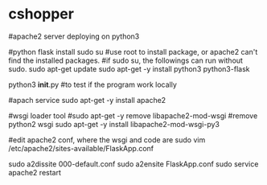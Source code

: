 # cshopper


#apache2 server deploying on python3

#python flask install
sudo su #use root to install package, or apache2 can't find the installed packages.
#if sudo su, the followings can run without sudo.
sudo apt-get update
sudo apt-get -y install python3 python3-flask

python3 __init__.py   #to test if the program work locally

#apach service
sudo apt-get -y install apache2

#wsgi loader tool
#sudo apt-get -y remove libapache2-mod-wsgi #remove python2 wsgi
sudo apt-get -y install libapache2-mod-wsgi-py3

#edit apache2 conf, where the wsgi and code are
sudo vim /etc/apache2/sites-available/FlaskApp.conf

sudo a2dissite 000-default.conf
sudo a2ensite FlaskApp.conf
sudo service apache2 restart

